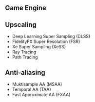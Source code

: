 ## Game Engine

## Upscaling

- Deep Learning Super Sampling (DLSS)
- FidelityFX Super Resolution (FSR)
- Xe Super Sampling (XeSS)
- Ray Tracing
- Path Tracing

## Anti-aliasing

- Muktisample AA (MSAA)
- Temporal AA (TAA)
- Fast Approximate AA (FXAA)